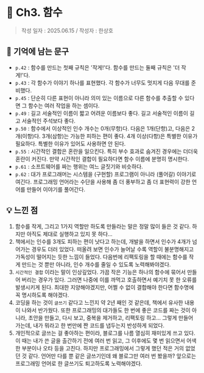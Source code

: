 # 🔖 Ch3. 함수

> 작성 일자 : 2025.06.15 / 작성자 : 한상호

## 💫 기억에 남는 문구

- `p.42` : 함수를 만드는 첫째 규칙은 '작게!'다. 함수를 만드는 둘째 규칙은 '더 작게!'다.
- `p.43` : 각 함수가 이야기 하나를 표현했다. 각 함수가 너무도 멋지게 다음 무대를 준비했다.
- `p.45` : 단순히 다른 표현이 아니라 의미 있는 이름으로 다른 함수를 추출할 수 있다면 그 함수는 여러 작업을 하는 셈이다.
- `p.49` : 길고 서술적인 이름이 짧고 어려운 이름보다 좋다. 길고 서술적인 이름이 길고 서술적인 주석보다 좋다.
- `p.50` : 함수에서 이상적인 인수 개수는 0개(무항)다. 다음은 1개(단항)고, 다음은 2개(이항)다. 3개(삼항)는 가능한 피하는 편이 좋다. 4개 이상(다항)은 특별한 이유가 필요하다. 특별한 이유가 있어도 사용하면 안 된다.
- `p.55` : 시간적인 결합은 혼란을 일으킨다. 특히 부수 효과로 숨겨진 경우에는 더더욱 혼란이 커진다. 만약 시간적인 결합이 필요하다면 함수 이름에 분명히 명시한다.
- `p.61` : 소프트웨어를 짜는 행위는 여느 글짓기와 비슷하다.
- `p.62` : 대가 프로그래머는 시스템을 (구현할) 프로그램이 아니라 (풀어갈) 이야기로 여긴다. 프로그래밍 언어라는 수단을 사용해 좀 더 풍부하고 좀 더 표현력이 강한 언어를 만들어 이야기를 풀어간다.

## 💡 느낀 점

1. 함수를 작게, 그리고 1가지 역할만 하도록 만들라는 말은 정말 많이 들은 것 같다. 하지만 아직도 제대로 실행하고 있지 못 하다...
2. 책에서는 인수를 3개도 피하는 편이 낫다고 하는데, 개발을 하면서 인수가 4개가 넘어가는 경우도 더러 있었다. 떠올려 보면 인수가 늘어날 수록 역할이 불분명해지고 가독성이 떨어지는 듯한 느낌이 들었다. 다음번에 리팩토링을 할 때에는 함수를 작게 만드는 것 뿐만 아니라, 인수 개수를 줄일 수 있도록 노력해봐야겠다.
3. `시간적인 결합` 이라는 말이 인상깊었다. 가끔 작은 기능은 하나의 함수에 묶어서 만들어 버리는 경우가 있다. 그러면 나중에 이를 까먹고 호출하면서 예기치 못 한 오류를 발생시키게 된다. 최대한 지양해야겠지만, 어쩔 수 없이 결합해야 한다면 함수명에 꼭 명시하도록 해야겠다.
4. 코딩을 하는 것이 `글쓰기` 같다고 느낀지 약 2년 째인 것 같은데, 책에서 유사한 내용이 나와서 반가웠다. 또한 프로그래밍의 대가들도 한 번에 좋은 코드를 짜는 것이 아니라, 초안을 만들고, 다시 보고, 중복을 제거하고, 리팩토링 하고... 그렇게 만들어 가는데, 내가 뭐라고 한 번만에 짠 코드를 냅두는지 반성하게 되었다.
5. 개인적으로 글쓰는 걸 좋아하는 편이라, 블로그를 나름 열심히 재미있게 쓰고 있다. 이 때는 내가 쓴 글을 출간하기 전에 여러 번 읽고, 그 이후에도 몇 번 읽으면서 어색한 부분이나 오타 등을 고친다. 하지만 프로그래밍에서 그렇게 했던 적은 거의 없었던 것 같다. 언어만 다를 뿐 같은 글쓰기인데 왜 블로그만 여러 번 봤을까? 앞으로는 프로그래밍 언어로 한 글쓰기도 퇴고하도록 노력해야겠다. 